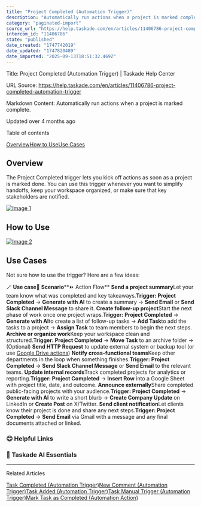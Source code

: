 ```yaml
---
title: "Project Completed (Automation Trigger)"
description: "Automatically run actions when a project is marked complete."
category: "paginated-import"
source_url: "https://help.taskade.com/en/articles/11406786-project-completed-automation-trigger"
intercom_id: "11406786"
state: "published"
date_created: "1747742019"
date_updated: "1747820489"
date_imported: "2025-09-13T18:51:32.469Z"
---
```


Title: Project Completed (Automation Trigger) | Taskade Help Center

URL Source: https://help.taskade.com/en/articles/11406786-project-completed-automation-trigger

Markdown Content:
Automatically run actions when a project is marked complete.

Updated over 4 months ago

Table of contents

[Overview](https://help.taskade.com/en/articles/11406786-project-completed-automation-trigger#h_42f2fd626a)[How to Use](https://help.taskade.com/en/articles/11406786-project-completed-automation-trigger#h_f1cb100f49)[Use Cases](https://help.taskade.com/en/articles/11406786-project-completed-automation-trigger#h_8d666fd60c)

**Overview**
------------

The Project Completed trigger lets you kick off actions as soon as a project is marked done. You can use this trigger whenever you want to simplify handoffs, keep your workspace organized, or make sure that key stakeholders are notified.

[![Image 1](https://downloads.intercomcdn.com/i/o/plyqw4hf/1532191412/8d462587187851749776a1c02fd3/project-completed-trigger-1.jpg?expires=1757790900&signature=738537332461b9315ba1d14ecf4573edd67987a4e120e7eaadc8539a91314cdd&req=dSUkFMh3nIVeW%2FMW1HO4zd4p791o%2BYd2ia41QK4eYAg%2B5czzIPeA2s4nAWi1%0A4PYB8bAfirvUVwgy3CY%3D%0A)](https://downloads.intercomcdn.com/i/o/plyqw4hf/1532191412/8d462587187851749776a1c02fd3/project-completed-trigger-1.jpg?expires=1757790900&signature=738537332461b9315ba1d14ecf4573edd67987a4e120e7eaadc8539a91314cdd&req=dSUkFMh3nIVeW%2FMW1HO4zd4p791o%2BYd2ia41QK4eYAg%2B5czzIPeA2s4nAWi1%0A4PYB8bAfirvUVwgy3CY%3D%0A)

**How to Use**
--------------

[![Image 2](https://downloads.intercomcdn.com/i/o/plyqw4hf/1532191480/c6e8e2045b98fae5130c5c84de78/project-completed-trigger.jpg?expires=1757790900&signature=a85e12a59c31fab5bc2a11f69bc6ad58a6d0ec65517256642447723a4e754152&req=dSUkFMh3nIVXWfMW1HO4zc0%2BHj3i7pHSa22Sq3ixQfORP6nki7CRqdOGt2Cy%0Au5x9Tde%2BfZ9uOpoQsNE%3D%0A)](https://downloads.intercomcdn.com/i/o/plyqw4hf/1532191480/c6e8e2045b98fae5130c5c84de78/project-completed-trigger.jpg?expires=1757790900&signature=a85e12a59c31fab5bc2a11f69bc6ad58a6d0ec65517256642447723a4e754152&req=dSUkFMh3nIVXWfMW1HO4zc0%2BHj3i7pHSa22Sq3ixQfORP6nki7CRqdOGt2Cy%0Au5x9Tde%2BfZ9uOpoQsNE%3D%0A)

**Use Cases**
-------------

Not sure how to use the trigger? Here are a few ideas:

🪄 **Use case**💭 **Scenario****⏩ Action Flow**
**Send a project summary**Let your team know what was completed and key takeaways.**Trigger: Project Completed** → **Generate with AI** to create a summary → **Send Email** or **Send Slack Channel Message** to share it.
**Create follow-up project**Start the next phase of work once one project wraps.**Trigger: Project Completed** → **Generate with AI**to create a list of follow-up tasks → **Add Task**to add the tasks to a project → **Assign Task** to team members to begin the next steps.
**Archive or organize work**Keep your workspace clean and structured.**Trigger: Project Completed** → **Move Task** to an archive folder → (Optional) **Send HTTP Request** to update external system or backup tool (or use [Google Drive actions](https://help.taskade.com/en/articles/9711684-onedrive-integration))
**Notify cross-functional teams**Keep other departments in the loop when something finishes.**Trigger: Project Completed** → **Send Slack Channel Message** or **Send Email** to the relevant teams.
**Update internal records**Track completed projects for analytics or reporting.**Trigger: Project Completed** → **Insert Row** into a Google Sheet with project title, date, and outcome.
**Announce externally**Share completed public-facing projects with your audience.**Trigger: Project Completed** → **Generate with AI** to write a short blurb → **Create Company Update** on LinkedIn or **Create Post** on X/Twitter.
**Send client notification**Let clients know their project is done and share any next steps.**Trigger: Project Completed** → **Send Email** via Gmail with a message and any final documents attached or linked.

### **😊 Helpful Links**

### 🤖 **Taskade AI Essentials**

* * *

Related Articles

[Task Completed (Automation Trigger)](https://help.taskade.com/en/articles/9896278-task-completed-automation-trigger)[New Comment (Automation Trigger)](https://help.taskade.com/en/articles/9901735-new-comment-automation-trigger)[Task Added (Automation Trigger)](https://help.taskade.com/en/articles/10475712-task-added-automation-trigger)[Task Manual Trigger (Automation Trigger)](https://help.taskade.com/en/articles/10766894-task-manual-trigger-automation-trigger)[Mark Task as Completed (Automation Action)](https://help.taskade.com/en/articles/11410590-mark-task-as-completed-automation-action)
